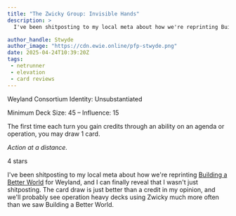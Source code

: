 ```yaml
---
title: "The Zwicky Group: Invisible Hands"
description: >
  I've been shitposting to my local meta about how we're reprinting Building a Better World for Weyland, and I can finally reveal that I wasn't just shitposting. The card draw is just better than a credit in my opinion, and we'll probably see operation heavy decks using Zwicky much more often than we saw Building a Better World.

author_handle: Stwyde
author_image: "https://cdn.ewie.online/pfp-stwyde.png"
date: 2025-04-24T10:39:20Z
tags:
 - netrunner
 - elevation
 - card reviews
---
```


<card-frame name="zwicky" side="corp" stars="4" src="https://cdn.ewie.online/20250424113023-Image.jpeg">

<div class="visually-hidden" id="card-name-zwicky">

Weyland Consortium Identity: Unsubstantiated

Minimum Deck Size: 45 – Influence: 15

The first time each turn you gain credits through an ability on an agenda or operation, you may draw 1 card.

_Action at a distance._

4 stars

</div>

</card-frame>

<script type="module" src="/assets/js/components/card-frame.js"></script>

I've been shitposting to my local meta about how we're reprinting [Building a Better World](https://netrunnerdb.com/en/card/31070) for Weyland, and I can finally reveal that I wasn't just shitposting. The card draw is just better than a credit in my opinion, and we'll probably see operation heavy decks using Zwicky much more often than we saw Building a Better World.
